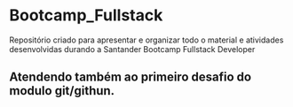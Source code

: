 # Bootcamp_Fullstack

Repositório criado para apresentar e organizar todo o material e atividades desenvolvidas durando a Santander Bootcamp Fullstack Developer
## Atendendo também ao primeiro desafio do modulo git/githun.
